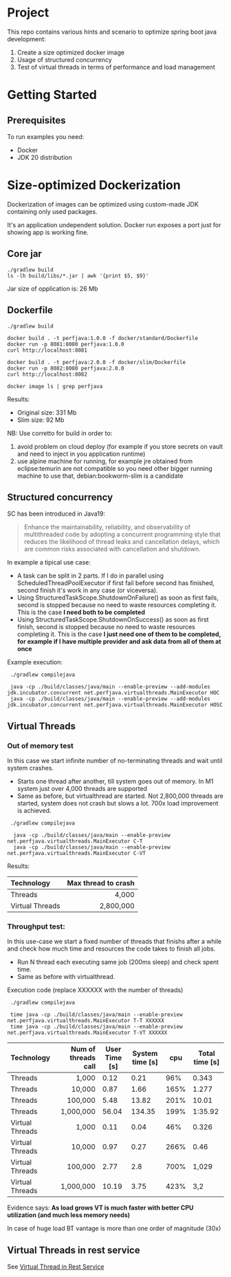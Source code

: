 # Project 
This repo contains various hints and scenario to optimize spring boot java development:
1. Create a size optimized docker image
2. Usage of structured concurrency
3. Test of virtual threads in terms of performance and load management

# Getting Started

## Prerequisites
To run examples you need:
* Docker
* JDK 20 distribution

# Size-optimized Dockerization
Dockerization of images can be optimized using custom-made JDK containing only used packages.

It's an application undependent solution. Docker run exposes a port just for showing app is working fine.

## Core jar
```shell
./gradlew build
ls -lh build/libs/*.jar | awk '{print $5, $9}'
```
Jar size of opplication is: 26 Mb

## Dockerfile
```shell
./gradlew build

docker build . -t perfjava:1.0.0 -f docker/standard/Dockerfile
docker run -p 8081:8080 perfjava:1.0.0
curl http://localhost:8081 

docker build . -t perfjava:2.0.0 -f docker/slim/Dockerfile
docker run -p 8082:8080 perfjava:2.0.0
curl http://localhost:8082

docker image ls | grep perfjava
```

Results:
* Original size: 331 Mb
* Slim size: 92 Mb

NB: Use corretto for build in order to:
1. avoid problem on cloud deploy (for example if you store secrets on vault and need to inject in you application runtime)
2. use alpine machine for running, for example jre obtained from eclipse:temurin are not compatible so you need other bigger running machine to use that, debian:bookworm-slim is a candidate 

## Structured concurrency
SC has been introduced in Java19: 
>Enhance the maintainability, reliability, and observability of multithreaded code by adopting a concurrent programming style that reduces the likelihood of thread leaks and cancellation delays, which are common risks associated with cancellation and shutdown.

In example a tipical use case:
* A task can be split in 2 parts. If I do in parallel using ScheduledThreadPoolExecutor if first fail before second has finished, second finish it's work in any case (or viceversa).
* Using StructuredTaskScope.ShutdownOnFailure() as soon as first fails, second is stopped because no need to waste resources completing it. This is the case **I need both to be completed**
* Using StructuredTaskScope.ShutdownOnSuccess() as soon as first finish, second is stopped because no need to waste resources completing it. This is the case **I just need one of them to be completed, for example if I have multiple provider and ask data from all of them at once**

Example execution:
```shell
 ./gradlew compilejava
 
 java -cp ./build/classes/java/main --enable-preview --add-modules jdk.incubator.concurrent net.perfjava.virtualthreads.MainExecutor HOC
 java -cp ./build/classes/java/main --enable-preview --add-modules jdk.incubator.concurrent net.perfjava.virtualthreads.MainExecutor HOSC
```


## Virtual Threads
### Out of memory test
In this case we start infinite number of no-terminating threads and wait until system crashes.
  * Starts one thread after another, till system goes out of memory. In M1 system just over 4,000 threads are supported
  * Same as before, but virtualthread are started. Not 2,800,000 threads are started, system does not crash but slows a lot. 700x load improvement is achieved.

```shell
 ./gradlew compilejava
 
  java -cp ./build/classes/java/main --enable-preview net.perfjava.virtualthreads.MainExecutor C-T
  java -cp ./build/classes/java/main --enable-preview net.perfjava.virtualthreads.MainExecutor C-VT
```

Results:

|Technology|Max thread to crash|
|:----------------|--------------------:|
|Threads|4,000|
|Virtual Threads|2,800,000|

### Throughput test:
In this use-case we start a fixed number of threads that finishs after a while and check how much time and resources the code takes to finish all jobs.

  * Run N thread each executing same job (200ms sleep) and check spent time. 
  * Same as before with virtualthread.

Execution code (replace XXXXXX with the number of threads)
```shell
 ./gradlew compilejava
 
 time java -cp ./build/classes/java/main --enable-preview net.perfjava.virtualthreads.MainExecutor T-T XXXXXX
 time java -cp ./build/classes/java/main --enable-preview net.perfjava.virtualthreads.MainExecutor T-VT XXXXXX
```

|Technology|Num of threads call|User Time [s]|System time [s]|cpu|Total time [s]|
|:----------------|--------------------:|---------------|-----------------|------|----------------|
|Threads|1,000|0.12|0.21|96%|0.343|
|Threads|10,000|0.87|1.66|165%|1.277|
|Threads|100,000|5.48|13.82|201%|10.01|
|Threads|1,000,000|56.04|134.35|199%|1:35.92|
|Virtual Threads|1,000|0.11|0.04|46%|0.326|
|Virtual Threads|10,000|0.97|0.27|266%|0.46|
|Virtual Threads|100,000|2.77|2.8|700%|1,029|
|Virtual Threads|1,000,000|10.19|3.75|423%|3,2|

Evidence says: **As load grows VT is much faster with better CPU utilization (and much less memory needs)**

In case of huge load BT vantage is more than one order of magnitude (30x)

## Virtual Threads in rest service

See [Virtual Thread in Rest Service](README_VTRS.md)

